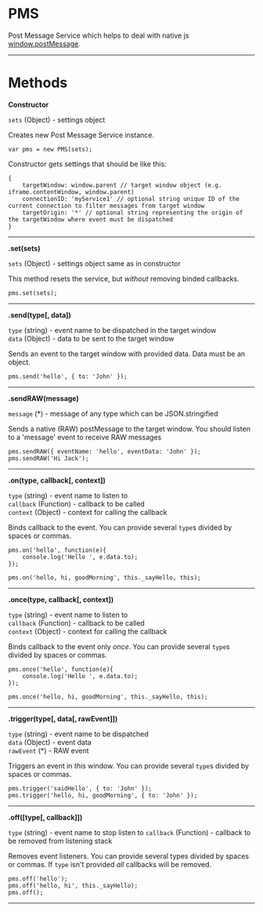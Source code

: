 PMS
===

Post Message Service which helps to deal with native js [window.postMessage](https://developer.mozilla.org/en-US/docs/Web/API/Window.postMessage).

---

Methods
=======

**Constructor**

`sets` (Object) - settings object  

Creates new Post Message Service instance.

    var pms = new PMS(sets);

Constructor gets settings that should be like this:

    {
        targetWindow: window.parent // target window object (e.g. iframe.contentWindow, window.parent)
        connectionID: 'myService1' // optional string unique ID of the current connection to filter messages from target window
        targetOrigin: '*' // optional string representing the origin of the targetWindow where event must be dispatched
    }

---

**.set(sets)**

`sets` (Object) - settings object same as in constructor  

This method resets the service, but *without* removing binded callbacks.

    pms.set(sets);

---

**.send(type[, data])**

`type` (string) - event name to be dispatched in the target window  
`data` (Object) - data to be sent to the target window  

Sends an event to the target window with provided data. Data must be an object.

    pms.send('hello', { to: 'John' });

---

**.sendRAW(message)**

`message` (*) - message of any type which can be JSON.stringified  

Sends a native (RAW) postMessage to the target window. You should listen to a 'message' event to receive RAW messages

    pms.sendRAW({ eventName: 'hello', eventData: 'John' });
    pms.sendRAW('Hi Jack');

---

**.on(type, callback[, context])**

`type` (string) - event name to listen to  
`callback` (Function) - callback to be called  
`context` (Object) - context for calling the callback  

Binds callback to the event. You can provide several `type`s divided by spaces or commas.

    pms.on('hello', function(e){
        console.log('Hello ', e.data.to);
    });

    pms.on('hello, hi, goodMorning', this._sayHello, this);

---

**.once(type, callback[, context])**

`type` (string) - event name to listen to  
`callback` (Function) - callback to be called  
`context` (Object) - context for calling the callback  

Binds callback to the event only *once*. You can provide several `type`s divided by spaces or commas.

    pms.once('hello', function(e){
        console.log('Hello ', e.data.to);
    });

    pms.once('hello, hi, goodMorning', this._sayHello, this);

---

**.trigger(type[, data[, rawEvent]])**

`type` (string) - event name to be dispatched  
`data` (Object) - event data  
`rawEvent` (*) - RAW event  

Triggers an event in *this* window. You can provide several `type`s divided by spaces or commas.

    pms.trigger('saidHello', { to: 'John' });
    pms.trigger('hello, hi, goodMorning', { to: 'John' });

---

**.off([type[, callback]])**

`type` (string) - event name to stop listen to
`callback` (Function) - callback to be removed from listening stack

 Removes event listeners. You can provide several types divided by spaces or commas. If `type` isn't provided *all* callbacks will be removed.

    pms.off('hello');
    pms.off('hello, hi', this._sayHello);
    pms.off();

---
